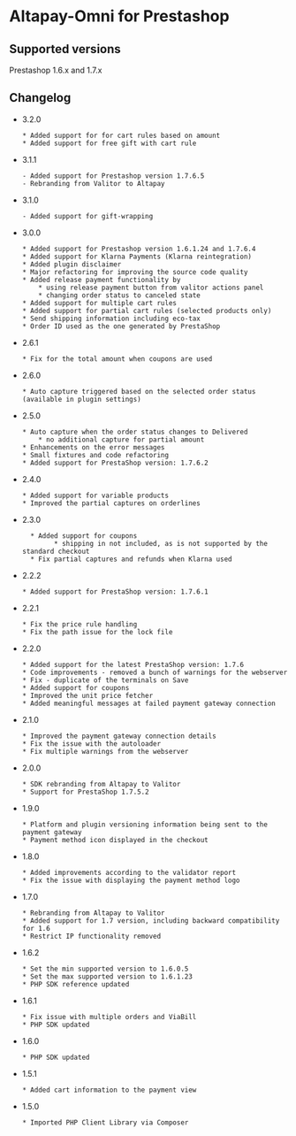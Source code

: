 # Altapay-Omni for Prestashop

## Supported versions
Prestashop 1.6.x and 1.7.x

## Changelog

- 3.2.0
  ```
  * Added support for for cart rules based on amount
  * Added support for free gift with cart rule 
  ```

- 3.1.1
  ```
  - Added support for Prestashop version 1.7.6.5 
  - Rebranding from Valitor to Altapay
  ```

- 3.1.0
  ```
  - Added support for gift-wrapping
  ```

* 3.0.0
  ```
  * Added support for Prestashop version 1.6.1.24 and 1.7.6.4
  * Added support for Klarna Payments (Klarna reintegration)
  * Added plugin disclaimer
  * Major refactoring for improving the source code quality
  * Added release payment functionality by
      * using release payment button from valitor actions panel
      * changing order status to canceled state
  * Added support for multiple cart rules
  * Added support for partial cart rules (selected products only)
  * Send shipping information including eco-tax
  * Order ID used as the one generated by PrestaShop
  ```

* 2.6.1
  ```
  * Fix for the total amount when coupons are used  
  ```

* 2.6.0
  ```
  * Auto capture triggered based on the selected order status (available in plugin settings)
  ```

* 2.5.0
  ```
  * Auto capture when the order status changes to Delivered
      * no additional capture for partial amount
  * Enhancements on the error messages
  * Small fixtures and code refactoring
  * Added support for PrestaShop version: 1.7.6.2
  ```

* 2.4.0
  ```
  * Added support for variable products
  * Improved the partial captures on orderlines
  ```

* 2.3.0
  ```
    * Added support for coupons
          * shipping in not included, as is not supported by the standard checkout
    * Fix partial captures and refunds when Klarna used
  ```

* 2.2.2
  ```
  * Added support for PrestaShop version: 1.7.6.1
  ```

* 2.2.1
  ```
  * Fix the price rule handling
  * Fix the path issue for the lock file
  ```

* 2.2.0
  ```
  * Added support for the latest PrestaShop version: 1.7.6
  * Code improvements - removed a bunch of warnings for the webserver
  * Fix - duplicate of the terminals on Save
  * Added support for coupons
  * Improved the unit price fetcher
  * Added meaningful messages at failed payment gateway connection
  ```

* 2.1.0
  ```
  * Improved the payment gateway connection details
  * Fix the issue with the autoloader
  * Fix multiple warnings from the webserver
  ```
    
* 2.0.0
  ```
  * SDK rebranding from Altapay to Valitor
  * Support for PrestaShop 1.7.5.2
  ```

* 1.9.0
  ```
  * Platform and plugin versioning information being sent to the payment gateway
  * Payment method icon displayed in the checkout
  ```

* 1.8.0
  ```
  * Added improvements according to the validator report
  * Fix the issue with displaying the payment method logo
  ```

* 1.7.0
  ```
  * Rebranding from Altapay to Valitor
  * Added support for 1.7 version, including backward compatibility for 1.6
  * Restrict IP functionality removed
  ```

* 1.6.2
  ```
  * Set the min supported version to 1.6.0.5
  * Set the max supported version to 1.6.1.23
  * PHP SDK reference updated
  ```

* 1.6.1
  ```
  * Fix issue with multiple orders and ViaBill
  * PHP SDK updated
  ```

* 1.6.0
  ```
  * PHP SDK updated
  ```

* 1.5.1
  ```
  * Added cart information to the payment view
  ```

* 1.5.0
  ```
  * Imported PHP Client Library via Composer
  ```
    
